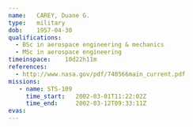 ```yaml
---
name:	CAREY, Duane G.
type:	military
dob:	1957-04-30
qualifications:
  - BSc in aerospace engineering & mechanics
  - MSc in aerospace engineering
timeinspace:	10d22h11m
references:
  - http://www.nasa.gov/pdf/740566main_current.pdf
missions:
   - name: STS-109
     time_start:   2002-03-01T11:22:02Z
     time_end:     2002-03-12T09:33:11Z
evas:
---
```

